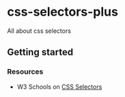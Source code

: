 # css-selectors-plus
All about css selectors

## Getting started


### Resources
- W3 Schools on [CSS Selectors](https://www.w3schools.com/css/css_attribute_selectors.asp)
